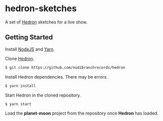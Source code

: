 # hedron-sketches
A set of [Hedron](https://github.com/nudibranchrecords/hedron) sketches for a live show.

## Getting Started
Install [NodeJS](https://nodejs.org/en/) and [Yarn](https://yarnpkg.com/en/).

Clone [Hedron](https://github.com/nudibranchrecords/hedron).
```bash
$ git clone https://github.com/nudibranchrecords/hedron
```

Install Hedron dependencies. There may be errors.
```bash
$ yarn install
```

Start Hedron in the cloned repository.
```bash
$ yarn start
```

Load the **planet-moon** project from the repository once **Hedron** has loaded.
